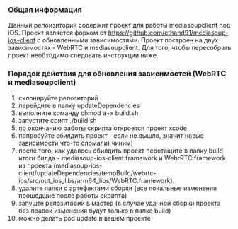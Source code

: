 ### Общая информация
Данный репоизиторий содержит проект для работы mediasoupclient под iOS. Проект является форком от https://github.com/ethand91/mediasoup-ios-client с обновленными зависимостями. Проект построен на двух зависимостях - WebRTC и mediasoupclient. Для того, чтобы пересобрать проект необходимо следовать инструкции ниже.

### Порядок действия для обновления зависимостей (WebRTC и mediasoupclient)
1. склонируйте репозиторий
2. перейдите в папку updateDependencies
3. выполните команду chmod a+x build.sh 
4. запустите срипт ./build.sh 
5. по окончанию работы скрипта откроется проект xcode
6. попробуйте сбилдить проект - если не вышло, значит новые зависимости что-то сломали) чиним)
7. после того, как удалось сбилдить проект перетащите в папку build итоги билда - mediasoup-ios-client.framework и WebrRTC.framework из проекта (mediasoup-ios-client/updateDependencies/tempBuild/webrtc-ios/src/out_ios_libs/arm64_libs/WebRTC.framework). 
8. удалите папки с артефактами сборки (все локальные изменения прошедшие после работы скрипта)
9. запуште репозиторий в мастер (в случае удачной сборки проекта без правок изменения будут только в папке build)
10. можно делать pod update в вашем проекте
